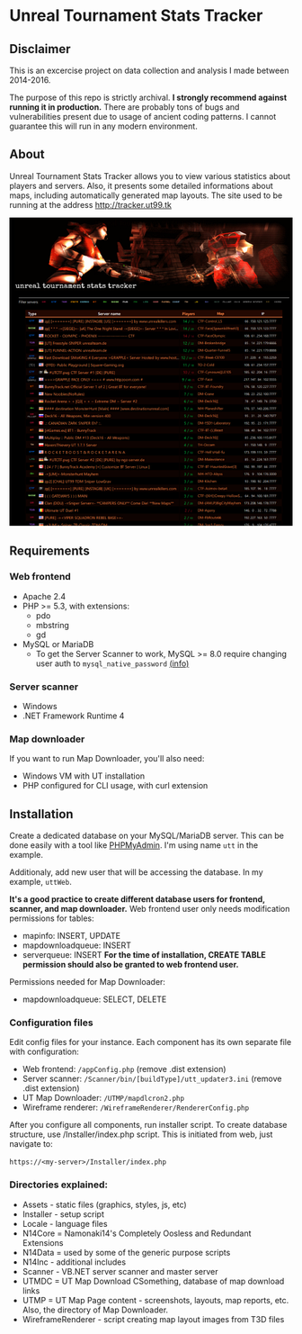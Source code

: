 # Unreal Tournament Stats Tracker
## Disclaimer
This is an excercise project on data collection and analysis I made 
between 2014-2016.

The purpose of this repo is strictly archival. 
**I strongly recommend against running it in production.** 
There are probably tons of bugs and vulnerabilities present
due to usage of ancient coding patterns. I cannot guarantee
this will run in any modern environment.

## About
Unreal Tournament Stats Tracker allows you to view various statistics 
about players and servers. Also, it presents some detailed informations 
about maps, including automatically generated map layouts. 
The site used to be running at the address http://tracker.ut99.tk

![A site with huge logo, and a list of game servers](Screenshot-exemple/fssRERg.jpg)

## Requirements
### Web frontend
- Apache 2.4
- PHP >= 5.3, with extensions:
  - pdo
  - mbstring
  - gd
- MySQL or MariaDB
  - To get the Server Scanner to work, MySQL >= 8.0 require changing user auth to `mysql_native_password` [(info)](https://dev.mysql.com/doc/refman/8.4/en/caching-sha2-pluggable-authentication.html)

### Server scanner
- Windows
- .NET Framework Runtime 4

### Map downloader
If you want to run Map Downloader, you'll also need:
- Windows VM with UT installation
- PHP configured for CLI usage, with curl extension


## Installation
Create a dedicated database on your MySQL/MariaDB server. This can be done easily with a tool like [PHPMyAdmin](https://github.com/phpmyadmin). I'm using name `utt` in the example. 

Additionaly, add new user that will be accessing the database. In my example, `uttWeb`.

**It's a good practice to create different database users for frontend, scanner, and map downloader.**
Web frontend user only needs modification permissions for tables:
- mapinfo: INSERT, UPDATE
- mapdownloadqueue: INSERT
- serverqueue: INSERT
**For the time of installation, CREATE TABLE permission should also be granted to web frontend user.**

Permissions needed for Map Downloader:
- mapdownloadqueue: SELECT, DELETE

### Configuration files
Edit config files for your instance. Each component has its own separate file with configuration:
- Web frontend:
  `/appConfig.php` (remove .dist extension)
- Server scanner: 
  `/Scanner/bin/[buildType]/utt_updater3.ini` (remove .dist extension)
- UT Map Downloader:
  `/UTMP/mapdlcron2.php`
- Wireframe renderer:
  `/WireframeRenderer/RendererConfig.php`

After you configure all components, run installer script. To create database structure, use /Installer/index.php script. This is initiated from web, just navigate to:

`https://<my-server>/Installer/index.php`

  
### Directories explained:
- Assets - static files (graphics, styles, js, etc)
- Installer - setup script
- Locale - language files
- N14Core = Namonaki14's Completely Oosless and Redundant Extensions
- N14Data = used by some of the generic purpose scripts
- N14Inc - additional includes
- Scanner - VB.NET server scanner and master server
- UTMDC = UT Map Download CSomething, database of map download links
- UTMP = UT Map Page content - screenshots, layouts, map reports, etc.
    Also, the directory of Map Downloader.
- WireframeRenderer - script creating map layout images from T3D files

